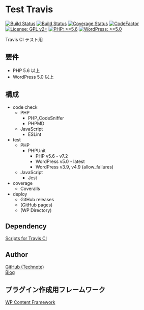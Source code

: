 # Test Travis

[![Build Status](https://github.com/technote-space/test-travis/workflows/Build/badge.svg)](https://github.com/technote-space/test-travis/actions)
[![Build Status](https://travis-ci.com/technote-space/test-travis.svg?branch=master)](https://travis-ci.com/technote-space/test-travis)
[![Coverage Status](https://coveralls.io/repos/github/technote-space/test-travis/badge.svg?branch=master)](https://coveralls.io/github/technote-space/test-travis?branch=master)
[![CodeFactor](https://www.codefactor.io/repository/github/technote-space/test-travis/badge)](https://www.codefactor.io/repository/github/technote-space/test-travis)
[![License: GPL v2+](https://img.shields.io/badge/License-GPL%20v2%2B-blue.svg)](http://www.gnu.org/licenses/gpl-2.0.html)
[![PHP: >=5.6](https://img.shields.io/badge/PHP-%3E%3D5.6-orange.svg)](http://php.net/)
[![WordPress: >=5.0](https://img.shields.io/badge/WordPress-%3E%3D5.0-brightgreen.svg)](https://wordpress.org/)

Travis CI テスト用

<!-- START doctoc -->
<!-- END doctoc -->

## 要件
- PHP 5.6 以上
- WordPress 5.0 以上

## 構成
- code check
  - PHP
    - PHP_CodeSniffer
    - PHPMD
  - JavaScript
    - ESLint
- test
  - PHP
    - PHPUnit
      - PHP v5.6 - v7.2
      - WordPress v5.0 - latest
      - WordPress v3.9, v4.9 (allow_failures)
  - JavaScript
    - Jest
- coverage
  - Coveralls
- deploy
  - GitHub releases
  - (GitHub pages)
  - (WP Directory)

## Dependency
[Scripts for Travis CI](https://github.com/wp-content-framework/travis-ci)

## Author
[GitHub (Technote)](https://github.com/technote-space)  
[Blog](https://technote.space)

## プラグイン作成用フレームワーク
[WP Content Framework](https://github.com/wp-content-framework/core)
